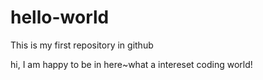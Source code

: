# hello-world
This is my first repository in github

hi, 
I am happy to be in here~what a intereset coding world!
